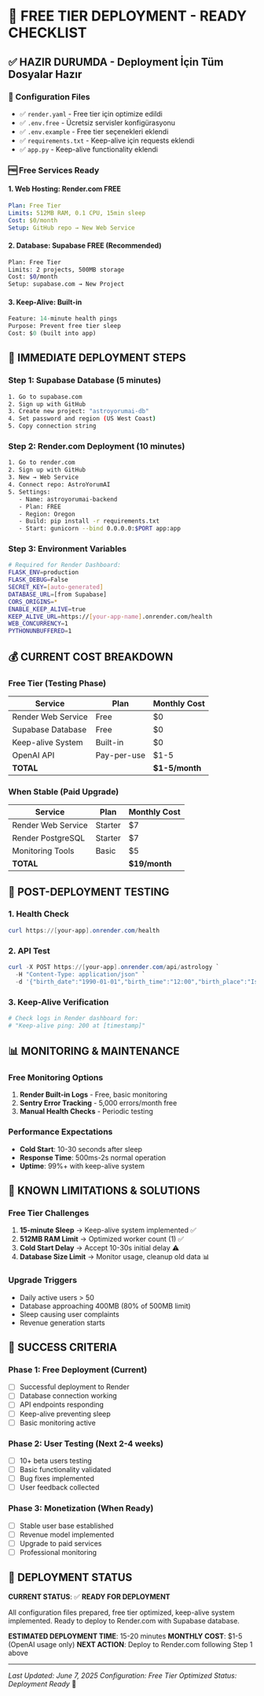 # 🎯 FREE TIER DEPLOYMENT - READY CHECKLIST

## ✅ HAZIR DURUMDA - Deployment İçin Tüm Dosyalar Hazır

### 📁 Configuration Files
- ✅ `render.yaml` - Free tier için optimize edildi
- ✅ `.env.free` - Ücretsiz servisler konfigürasyonu
- ✅ `.env.example` - Free tier seçenekleri eklendi
- ✅ `requirements.txt` - Keep-alive için requests eklendi
- ✅ `app.py` - Keep-alive functionality eklendi

### 🆓 Free Services Ready

#### 1. Web Hosting: Render.com FREE
```yaml
Plan: Free Tier
Limits: 512MB RAM, 0.1 CPU, 15min sleep
Cost: $0/month
Setup: GitHub repo → New Web Service
```

#### 2. Database: Supabase FREE (Recommended)
```bash
Plan: Free Tier
Limits: 2 projects, 500MB storage
Cost: $0/month
Setup: supabase.com → New Project
```

#### 3. Keep-Alive: Built-in
```python
Feature: 14-minute health pings
Purpose: Prevent free tier sleep
Cost: $0 (built into app)
```

## 🚀 IMMEDIATE DEPLOYMENT STEPS

### Step 1: Supabase Database (5 minutes)
```bash
1. Go to supabase.com
2. Sign up with GitHub
3. Create new project: "astroyorumai-db"
4. Set password and region (US West Coast)
5. Copy connection string
```

### Step 2: Render.com Deployment (10 minutes)
```bash
1. Go to render.com
2. Sign up with GitHub  
3. New → Web Service
4. Connect repo: AstroYorumAI
5. Settings:
   - Name: astroyorumai-backend
   - Plan: FREE
   - Region: Oregon
   - Build: pip install -r requirements.txt
   - Start: gunicorn --bind 0.0.0.0:$PORT app:app
```

### Step 3: Environment Variables
```bash
# Required for Render Dashboard:
FLASK_ENV=production
FLASK_DEBUG=False
SECRET_KEY=[auto-generated]
DATABASE_URL=[from Supabase]
CORS_ORIGINS=*
ENABLE_KEEP_ALIVE=true
KEEP_ALIVE_URL=https://[your-app-name].onrender.com/health
WEB_CONCURRENCY=1
PYTHONUNBUFFERED=1
```

## 💰 CURRENT COST BREAKDOWN

### Free Tier (Testing Phase)
| Service | Plan | Monthly Cost |
|---------|------|--------------|
| Render Web Service | Free | $0 |
| Supabase Database | Free | $0 |
| Keep-alive System | Built-in | $0 |
| OpenAI API | Pay-per-use | $1-5 |
| **TOTAL** | | **$1-5/month** |

### When Stable (Paid Upgrade)
| Service | Plan | Monthly Cost |
|---------|------|--------------|
| Render Web Service | Starter | $7 |
| Render PostgreSQL | Starter | $7 |
| Monitoring Tools | Basic | $5 |
| **TOTAL** | | **$19/month** |

## 🔧 POST-DEPLOYMENT TESTING

### 1. Health Check
```powershell
curl https://[your-app].onrender.com/health
```

### 2. API Test
```powershell
curl -X POST https://[your-app].onrender.com/api/astrology `
  -H "Content-Type: application/json" `
  -d '{"birth_date":"1990-01-01","birth_time":"12:00","birth_place":"Istanbul"}'
```

### 3. Keep-Alive Verification
```bash
# Check logs in Render dashboard for:
# "Keep-alive ping: 200 at [timestamp]"
```

## 📊 MONITORING & MAINTENANCE

### Free Monitoring Options
1. **Render Built-in Logs** - Free, basic monitoring
2. **Sentry Error Tracking** - 5,000 errors/month free
3. **Manual Health Checks** - Periodic testing

### Performance Expectations
- **Cold Start**: 10-30 seconds after sleep
- **Response Time**: 500ms-2s normal operation
- **Uptime**: 99%+ with keep-alive system

## 🚨 KNOWN LIMITATIONS & SOLUTIONS

### Free Tier Challenges
1. **15-minute Sleep** → Keep-alive system implemented ✅
2. **512MB RAM Limit** → Optimized worker count (1) ✅
3. **Cold Start Delay** → Accept 10-30s initial delay ⚠️
4. **Database Size Limit** → Monitor usage, cleanup old data 📊

### Upgrade Triggers
- Daily active users > 50
- Database approaching 400MB (80% of 500MB limit)
- Sleep causing user complaints
- Revenue generation starts

## 🎯 SUCCESS CRITERIA

### Phase 1: Free Deployment (Current)
- [ ] Successful deployment to Render
- [ ] Database connection working
- [ ] API endpoints responding
- [ ] Keep-alive preventing sleep
- [ ] Basic monitoring active

### Phase 2: User Testing (Next 2-4 weeks)
- [ ] 10+ beta users testing
- [ ] Basic functionality validated
- [ ] Bug fixes implemented
- [ ] User feedback collected

### Phase 3: Monetization (When Ready)
- [ ] Stable user base established
- [ ] Revenue model implemented
- [ ] Upgrade to paid services
- [ ] Professional monitoring

## 🔄 DEPLOYMENT STATUS

**CURRENT STATUS**: ✅ **READY FOR DEPLOYMENT**

All configuration files prepared, free tier optimized, keep-alive system implemented. Ready to deploy to Render.com with Supabase database.

**ESTIMATED DEPLOYMENT TIME**: 15-20 minutes
**MONTHLY COST**: $1-5 (OpenAI usage only)
**NEXT ACTION**: Deploy to Render.com following Step 1 above

---

*Last Updated: June 7, 2025*
*Configuration: Free Tier Optimized*
*Status: Deployment Ready* 🚀
